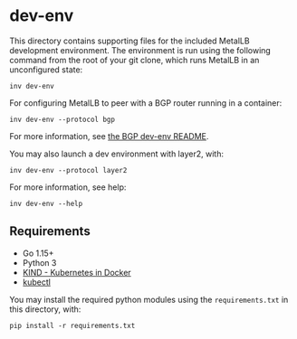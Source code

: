 # dev-env

This directory contains supporting files for the included MetalLB development
environment. The environment is run using the following command from the root of your git clone, which runs MetalLB in an unconfigured state:

```
inv dev-env
```

For configuring MetalLB to peer with a BGP router running
in a container:

```
inv dev-env --protocol bgp
```

For more information, see [the BGP dev-env README](bgp/README.md).

You may also launch a dev environment with layer2, with:

```
inv dev-env --protocol layer2
```

For more information, see help:

```
inv dev-env --help
```

## Requirements

* Go 1.15+
* Python 3
* [KIND - Kubernetes in Docker](https://kind.sigs.k8s.io/docs/user/quick-start/)
* [kubectl](https://kubernetes.io/docs/tasks/tools/install-kubectl-linux/)

You may install the required python modules using the `requirements.txt` in this directory, with:

```
pip install -r requirements.txt
```


